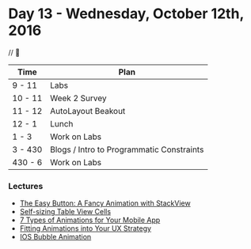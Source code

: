 # Day 13 - Wednesday, October 12th, 2016

 // :blue_heart:



Time        |   Plan   |
----------------|-------
9 - 11         | Labs
10 - 11   | Week 2 Survey
11 - 12   | AutoLayout Beakout 
12 - 1    | Lunch
1 - 3     | Work on Labs
3 - 430 | Blogs / Intro to Programmatic Constraints
430 - 6 | Work on Labs


### Lectures

* [The Easy Button: A Fancy Animation with StackView](https://www.natashatherobot.com/button-animation-stackview/)
* [Self-sizing Table View Cells](https://www.raywenderlich.com/129059/self-sizing-table-view-cells)
* [7 Types of Animations for Your Mobile App](https://yalantis.com/blog/-seven-types-of-animations-for-mobile-apps/)
* [Fitting Animations into Your UX Strategy](https://medium.com/lukibear-stories/fitting-animations-into-your-ux-strategy-a9e3ac79f8e5#.9pzc1nyr0)
* [IOS Bubble Animation](http://www.jackrabbitmobile.com/app-development/ios-bubble-animation-tutorial/)
